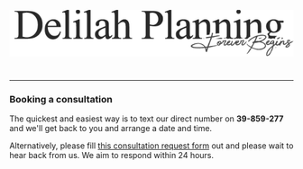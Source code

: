 ![delilah](./assets/images/headertext.png)
#
#
#
***
### Booking a consultation
The quickest and easiest way is to text our direct number on **39-859-277** and we'll get back to you and arrange a date and time. 

Alternatively, please fill [this consultation request form](https://forms.gle/UcxwWnidCP4HNESV6) out and please wait to hear back from us. We aim to respond within 24 hours.